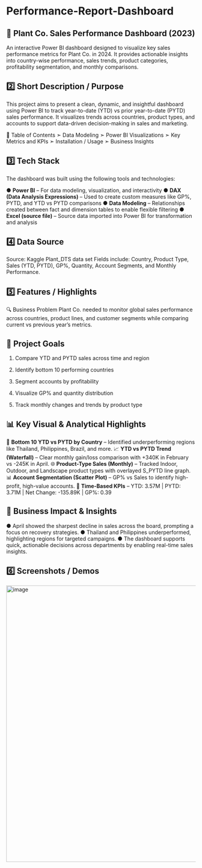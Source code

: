 # Performance-Report-Dashboard

## 🌿 Plant Co. Sales Performance Dashboard (2023)
An interactive Power BI dashboard designed to visualize key sales performance metrics for Plant Co. in 2024. It provides actionable insights into country-wise performance, sales trends, product categories, profitability segmentation, and monthly comparisons.

## 2️⃣ Short Description / Purpose
This project aims to present a clean, dynamic, and insightful dashboard using Power BI to track year-to-date (YTD) vs prior year-to-date (PYTD) sales performance. It visualizes trends across countries, product types, and accounts to support data-driven decision-making in sales and marketing.

📌 Table of Contents
➣ Data Modeling
➣ Power BI Visualizations
➣ Key Metrics and KPIs
➣ Installation / Usage
➣ Business Insights

## 3️⃣ Tech Stack
The dashboard was built using the following tools and technologies:

● **Power BI** – For data modeling, visualization, and interactivity
● **DAX (Data Analysis Expressions)** – Used to create custom measures like GP%, PYTD, and YTD vs PYTD comparisons
● **Data Modeling** – Relationships created between fact and dimension tables to enable flexible filtering
● **Excel (source file)** – Source data imported into Power BI for transformation and analysis

## 4️⃣ Data Source
Source: Kaggle Plant_DTS data set
Fields include: Country, Product Type, Sales (YTD, PYTD), GP%, Quantity, Account Segments, and Monthly Performance.

## 5️⃣ Features / Highlights
🔍 Business Problem
Plant Co. needed to monitor global sales performance across countries, product lines, and customer segments while comparing current vs previous year’s metrics.

## 🎯 Project Goals
  1. Compare YTD and PYTD sales across time and region

  2. Identify bottom 10 performing countries

  3. Segment accounts by profitability

  4. Visualize GP% and quantity distribution

  5. Track monthly changes and trends by product type

## 📊 Key Visual & Analytical Highlights
  📌 **Bottom 10 YTD vs PYTD by Country** – Identified underperforming regions like Thailand, Philippines, Brazil, and more.
  📈 **YTD vs PYTD Trend (Waterfall)** – Clear monthly gain/loss comparison with +340K in February vs -245K in April.
  🌐 **Product-Type Sales (Monthly)** – Tracked Indoor, Outdoor, and Landscape product types with overlayed S_PYTD line graph.
  📊 **Account Segmentation (Scatter Plot)** – GP% vs Sales to identify high-profit, high-value accounts.
  📅 **Time-Based KPIs** – YTD: 3.57M | PYTD: 3.71M | Net Change: -135.89K | GP%: 0.39

## 💼 Business Impact & Insights
  ● April showed the sharpest decline in sales across the board, prompting a focus on recovery strategies.
  ● Thailand and Philippines underperformed, highlighting regions for targeted campaigns.
  ● The dashboard supports quick, actionable decisions across departments by enabling real-time sales insights.

## 6️⃣ Screenshots / Demos

<img width="1276" height="735" alt="image" src="https://github.com/user-attachments/assets/9e559a2a-7629-46c0-ae0f-3a77fe980fcd" />

